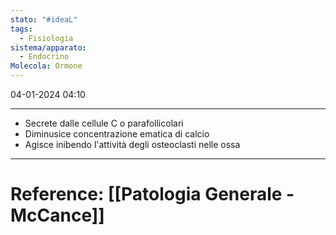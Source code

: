 ```yaml
---
stato: "#ideaL"
tags:
  - Fisiologia
sistema/apparato:
  - Endocrino
Molecola: Ormone
---
```

04-01-2024 04:10

--- 

- Secrete dalle cellule C o parafollicolari
- Diminusice concentrazione ematica di calcio
- Agisce inibendo l'attività degli osteoclasti nelle ossa





--- 
# Reference: [[Patologia Generale - McCance]]
